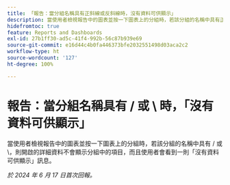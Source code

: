 ```yaml
---
title: 「報告：當分組名稱具有正斜線或反斜線時，沒有資料可供顯示」
description: 當使用者檢視報告中的圖表並按一下圖表上的分組時，若該分組的名稱中具有正斜線或反斜線，則開啟的詳細資料不會顯示分組中的項目，而且使用者會看到一則「沒有資料可供顯示」訊息。
hidefromtoc: true
feature: Reports and Dashboards
exl-id: 27b1ff30-ad5c-41f4-992b-56c87b939e69
source-git-commit: e16d44c4b0fa446373bfe2032551498d03aca2c2
workflow-type: ht
source-wordcount: '127'
ht-degree: 100%

---
```


# 報告：當分組名稱具有 / 或 \ 時，「沒有資料可供顯示」

當使用者檢視報告中的圖表並按一下圖表上的分組時，若該分組的名稱中具有 / 或 \，則開啟的詳細資料不會顯示分組中的項目，而且使用者會看到一則「沒有資料可供顯示」訊息。

_於 2024 年 6 月 17 日首次回報。_
